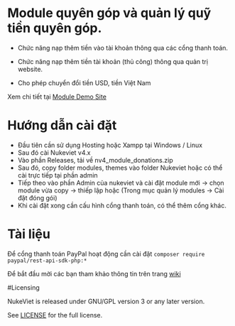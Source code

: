 # Module quyên góp và quản lý quỹ tiền quyên góp. 

- Chức năng nạp thêm tiền vào tài khoản thông qua các cổng thanh toán.

- Chức năng nạp thêm tiền tài khoản (thủ công) thông qua quản trị website. 

- Cho phép chuyển đổi tiền USD, tiền Việt Nam

Xem chi tiết tại [Module Demo Site](https://yan.svuef.com/)

# Hướng dẫn cài đặt

- Đầu tiên cần sử dụng Hosting hoặc Xampp tại Windows / Linux
- Sau đó cài Nukeviet v4.x
- Vào phần Releases, tải về nv4_module_donations.zip
- Sau đó, copy folder modules, themes vào folder Nukeviet hoặc có thể cài trực tiếp tại phần admin 
- Tiếp theo vào phần Admin của nukeviet và cài đặt module mới -> chọn module vừa copy -> thiếp lập hoặc (Trong mục quản lý modules -> Cài đặt đóng gói)
- Khi cài đặt xong cần cấu hình cổng thanh toán, có thể thêm cổng khác.

# Tài liệu

Để cổng thanh toán PayPal hoạt động cần cài đặt `composer require paypal/rest-api-sdk-php:*`

Để bắt đầu mời các bạn tham khảo thông tin trên trang [wiki](https://github.com/nukeviet/module-wallet/wiki)

#Licensing

NukeViet is released under GNU/GPL version 3 or any later version.

See [LICENSE](https://github.com/ntk20102k2/donate_update/LICENSE) for the full license.
